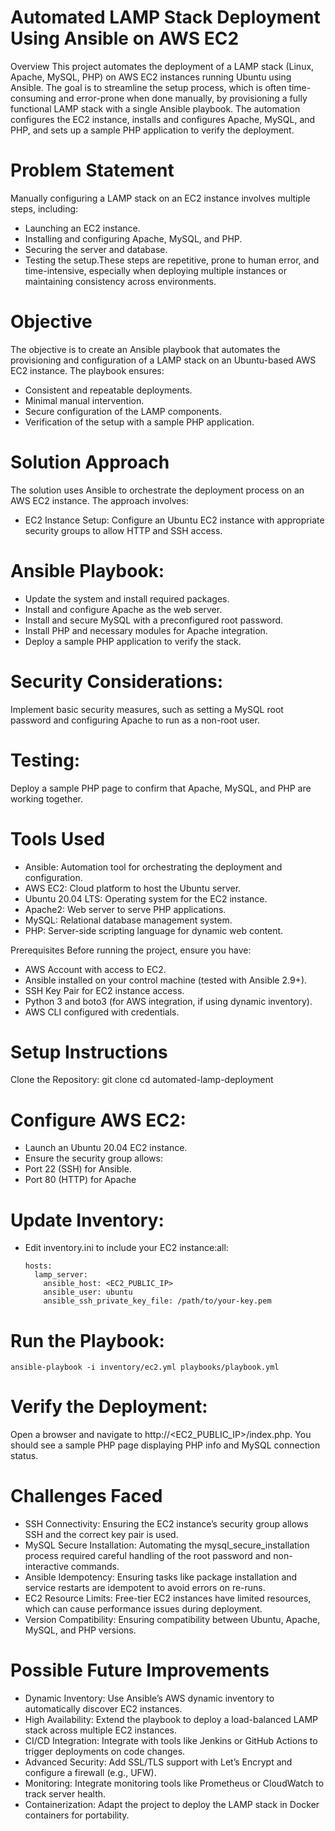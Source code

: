 
# Automated LAMP Stack Deployment Using Ansible on AWS EC2
Overview
This project automates the deployment of a LAMP stack (Linux, Apache, MySQL, PHP) on AWS EC2 instances running Ubuntu using Ansible. The goal is to streamline the setup process, which is often time-consuming and error-prone when done manually, by provisioning a fully functional LAMP stack with a single Ansible playbook. The automation configures the EC2 instance, installs and configures Apache, MySQL, and PHP, and sets up a sample PHP application to verify the deployment.
# Problem Statement
Manually configuring a LAMP stack on an EC2 instance involves multiple steps, including:
* Launching an EC2 instance.
* Installing and configuring Apache, MySQL, and PHP.
* Securing the server and database.
* Testing the setup.These steps are repetitive, prone to human error, and time-intensive, especially when deploying multiple instances or maintaining
  consistency across environments.

# Objective
The objective is to create an Ansible playbook that automates the provisioning and configuration of a LAMP stack on an Ubuntu-based AWS EC2 instance. The playbook ensures:
* Consistent and repeatable deployments.
* Minimal manual intervention.
* Secure configuration of the LAMP components.
* Verification of the setup with a sample PHP application.

# Solution Approach
The solution uses Ansible to orchestrate the deployment process on an AWS EC2 instance. The approach involves:
* EC2 Instance Setup: Configure an Ubuntu EC2 instance with appropriate security groups to allow HTTP and SSH access.
# Ansible Playbook: 
* Update the system and install required packages.
* Install and configure Apache as the web server.
* Install and secure MySQL with a preconfigured root password.
* Install PHP and necessary modules for Apache integration.
* Deploy a sample PHP application to verify the stack.


# Security Considerations:
Implement basic security measures, such as setting a MySQL root password and configuring Apache to run as a non-root user.
# Testing:
Deploy a sample PHP page to confirm that Apache, MySQL, and PHP are working together.

# Tools Used
* Ansible: Automation tool for orchestrating the deployment and configuration.
* AWS EC2: Cloud platform to host the Ubuntu server.
* Ubuntu 20.04 LTS: Operating system for the EC2 instance.
* Apache2: Web server to serve PHP applications.
* MySQL: Relational database management system.
* PHP: Server-side scripting language for dynamic web content.


Prerequisites
Before running the project, ensure you have:
* AWS Account with access to EC2.
* Ansible installed on your control machine (tested with Ansible 2.9+).
* SSH Key Pair for EC2 instance access.
* Python 3 and boto3 (for AWS integration, if using dynamic inventory).
* AWS CLI configured with credentials.

# Setup Instructions
Clone the Repository:
git clone 
cd automated-lamp-deployment


# Configure AWS EC2:
* Launch an Ubuntu 20.04 EC2 instance.
* Ensure the security group allows:
* Port 22 (SSH) for Ansible.
* Port 80 (HTTP) for Apache
  
# Update Inventory:

* Edit inventory.ini  to include your EC2 instance:all:
  ```
  hosts:
    lamp_server:
      ansible_host: <EC2_PUBLIC_IP>
      ansible_user: ubuntu
      ansible_ssh_private_key_file: /path/to/your-key.pem
  ```




# Run the Playbook:
```
ansible-playbook -i inventory/ec2.yml playbooks/playbook.yml

```


# Verify the Deployment:
Open a browser and navigate to http://<EC2_PUBLIC_IP>/index.php.
You should see a sample PHP page displaying PHP info and MySQL connection status.


# Challenges Faced

* SSH Connectivity: Ensuring the EC2 instance’s security group allows SSH and the correct key pair is used.
* MySQL Secure Installation: Automating the mysql_secure_installation process required careful handling of the root password and non-interactive commands.
* Ansible Idempotency: Ensuring tasks like package installation and service restarts are idempotent to avoid errors on re-runs.
* EC2 Resource Limits: Free-tier EC2 instances have limited resources, which can cause performance issues during deployment.
* Version Compatibility: Ensuring compatibility between Ubuntu, Apache, MySQL, and PHP versions.

# Possible Future Improvements
* Dynamic Inventory: Use Ansible’s AWS dynamic inventory to automatically discover EC2 instances.
* High Availability: Extend the playbook to deploy a load-balanced LAMP stack across multiple EC2 instances.
* CI/CD Integration: Integrate with tools like Jenkins or GitHub Actions to trigger deployments on code changes.
* Advanced Security: Add SSL/TLS support with Let’s Encrypt and configure a firewall (e.g., UFW).
* Monitoring: Integrate monitoring tools like Prometheus or CloudWatch to track server health.
* Containerization: Adapt the project to deploy the LAMP stack in Docker containers for portability.


